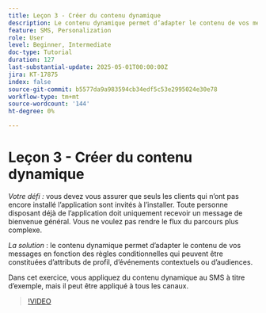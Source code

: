 ```yaml
---
title: Leçon 3 - Créer du contenu dynamique
description: Le contenu dynamique permet d’adapter le contenu de vos messages en fonction des règles conditionnelles qui peuvent être constituées d’attributs de profil, d’événements contextuels ou d’audiences. Dans cet exercice, vous appliquez du contenu dynamique au SMS.
feature: SMS, Personalization
role: User
level: Beginner, Intermediate
doc-type: Tutorial
duration: 127
last-substantial-update: 2025-05-01T00:00:00Z
jira: KT-17875
index: false
source-git-commit: b5577da9a983594cb34edf5c53e2995024e30e78
workflow-type: tm+mt
source-wordcount: '144'
ht-degree: 0%

---
```



# Leçon 3 - Créer du contenu dynamique

*Votre défi :* vous devez vous assurer que seuls les clients qui n’ont pas encore installé l’application sont invités à l’installer. Toute personne disposant déjà de l’application doit uniquement recevoir un message de bienvenue général. Vous ne voulez pas rendre le flux du parcours plus complexe. 

*La solution* : le contenu dynamique permet d’adapter le contenu de vos messages en fonction des règles conditionnelles qui peuvent être constituées d’attributs de profil, d’événements contextuels ou d’audiences. 

Dans cet exercice, vous appliquez du contenu dynamique au SMS à titre d’exemple, mais il peut être appliqué à tous les canaux.

>[!VIDEO](https://video.tv.adobe.com/v/3457913/?learn=on&enablevpops)
